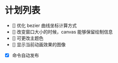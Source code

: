 # 计划列表

- [] 优化 bezier 曲线坐标计算方式
- [] 改变窗口大小的时候，canvas 能够保留绘制信息
- [] 可更改主题色
- [] 显示当前动画效果的图像
- [x] 命令自动发布